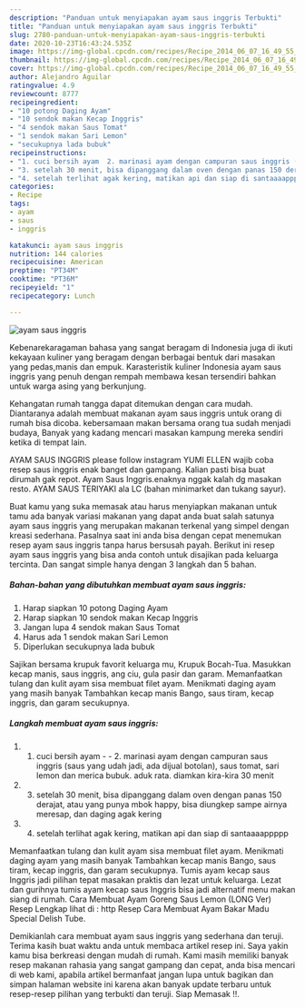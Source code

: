```yaml
---
description: "Panduan untuk menyiapakan ayam saus inggris Terbukti"
title: "Panduan untuk menyiapakan ayam saus inggris Terbukti"
slug: 2780-panduan-untuk-menyiapakan-ayam-saus-inggris-terbukti
date: 2020-10-23T16:43:24.535Z
image: https://img-global.cpcdn.com/recipes/Recipe_2014_06_07_16_49_55_309_58de4e/751x532cq70/ayam-saus-inggris-foto-resep-utama.jpg
thumbnail: https://img-global.cpcdn.com/recipes/Recipe_2014_06_07_16_49_55_309_58de4e/751x532cq70/ayam-saus-inggris-foto-resep-utama.jpg
cover: https://img-global.cpcdn.com/recipes/Recipe_2014_06_07_16_49_55_309_58de4e/751x532cq70/ayam-saus-inggris-foto-resep-utama.jpg
author: Alejandro Aguilar
ratingvalue: 4.9
reviewcount: 8777
recipeingredient:
- "10 potong Daging Ayam"
- "10 sendok makan Kecap Inggris"
- "4 sendok makan Saus Tomat"
- "1 sendok makan Sari Lemon"
- "secukupnya lada bubuk"
recipeinstructions:
- "1. cuci bersih ayam  2. marinasi ayam dengan campuran saus inggris (saus yang udah jadi, ada dijual botolan), saus tomat, sari lemon dan merica bubuk. aduk rata. diamkan kira-kira 30 menit"
- "3. setelah 30 menit, bisa dipanggang dalam oven dengan panas 150 derajat, atau yang punya mbok happy, bisa diungkep sampe airnya meresap, dan daging agak kering"
- "4. setelah terlihat agak kering, matikan api dan siap di santaaaappppp"
categories:
- Recipe
tags:
- ayam
- saus
- inggris

katakunci: ayam saus inggris 
nutrition: 144 calories
recipecuisine: American
preptime: "PT34M"
cooktime: "PT36M"
recipeyield: "1"
recipecategory: Lunch

---
```



![ayam saus inggris](https://img-global.cpcdn.com/recipes/Recipe_2014_06_07_16_49_55_309_58de4e/751x532cq70/ayam-saus-inggris-foto-resep-utama.jpg)

Kebenarekaragaman bahasa yang sangat beragam di Indonesia juga di ikuti kekayaan kuliner yang beragam dengan berbagai bentuk dari masakan yang pedas,manis dan empuk. Karasteristik kuliner Indonesia ayam saus inggris yang penuh dengan rempah membawa kesan tersendiri bahkan untuk warga asing yang berkunjung.


Kehangatan rumah tangga dapat ditemukan dengan cara mudah. Diantaranya adalah membuat makanan ayam saus inggris untuk orang di rumah bisa dicoba. kebersamaan makan bersama orang tua sudah menjadi budaya, Banyak yang kadang mencari masakan kampung mereka sendiri ketika di tempat lain.

AYAM SAUS INGGRIS please follow instagram YUMI ELLEN wajib coba resep saus inggris enak banget dan gampang. Kalian pasti bisa buat dirumah gak repot. Ayam Saus Inggris.enaknya nggak kalah dg masakan resto. AYAM SAUS TERIYAKI ala LC (bahan minimarket dan tukang sayur).

Buat kamu yang suka memasak atau harus menyiapkan makanan untuk tamu ada banyak variasi makanan yang dapat anda buat salah satunya ayam saus inggris yang merupakan makanan terkenal yang simpel dengan kreasi sederhana. Pasalnya saat ini anda bisa dengan cepat menemukan resep ayam saus inggris tanpa harus bersusah payah.
Berikut ini resep ayam saus inggris yang bisa anda contoh untuk disajikan pada keluarga tercinta. Dan sangat simple hanya dengan 3 langkah dan 5 bahan.


<!--inarticleads1-->

##### Bahan-bahan yang dibutuhkan membuat ayam saus inggris:

1. Harap siapkan 10 potong Daging Ayam
1. Harap siapkan 10 sendok makan Kecap Inggris
1. Jangan lupa 4 sendok makan Saus Tomat
1. Harus ada 1 sendok makan Sari Lemon
1. Diperlukan secukupnya lada bubuk


Sajikan bersama krupuk favorit keluarga mu, Krupuk Bocah-Tua. Masukkan kecap manis, saus inggris, ang ciu, gula pasir dan garam. Memanfaatkan tulang dan kulit ayam sisa membuat filet ayam. Menikmati daging ayam yang masih banyak Tambahkan kecap manis Bango, saus tiram, kecap inggris, dan garam secukupnya. 

<!--inarticleads2-->

##### Langkah membuat  ayam saus inggris:

1. 1. cuci bersih ayam -  - 2. marinasi ayam dengan campuran saus inggris (saus yang udah jadi, ada dijual botolan), saus tomat, sari lemon dan merica bubuk. aduk rata. diamkan kira-kira 30 menit
1. 3. setelah 30 menit, bisa dipanggang dalam oven dengan panas 150 derajat, atau yang punya mbok happy, bisa diungkep sampe airnya meresap, dan daging agak kering
1. 4. setelah terlihat agak kering, matikan api dan siap di santaaaappppp


Memanfaatkan tulang dan kulit ayam sisa membuat filet ayam. Menikmati daging ayam yang masih banyak Tambahkan kecap manis Bango, saus tiram, kecap inggris, dan garam secukupnya. Tumis ayam kecap saus Inggris jadi pilihan tepat masakan praktis dan lezat untuk keluarga. Lezat dan gurihnya tumis ayam kecap saus Inggris bisa jadi alternatif menu makan siang di rumah. Cara Membuat Ayam Goreng Saus Lemon (LONG Ver) Resep Lengkap lihat di : http Resep Cara Membuat Ayam Bakar Madu Special Delish Tube. 

Demikianlah cara membuat ayam saus inggris yang sederhana dan teruji. Terima kasih buat waktu anda untuk membaca artikel resep ini. Saya yakin kamu bisa berkreasi dengan mudah di rumah. Kami masih memiliki banyak resep makanan rahasia yang sangat gampang dan cepat, anda bisa mencari di web kami, apabila artikel bermanfaat jangan lupa untuk bagikan dan simpan halaman website ini karena akan banyak update terbaru untuk resep-resep pilihan yang terbukti dan teruji. Siap Memasak !!. 
